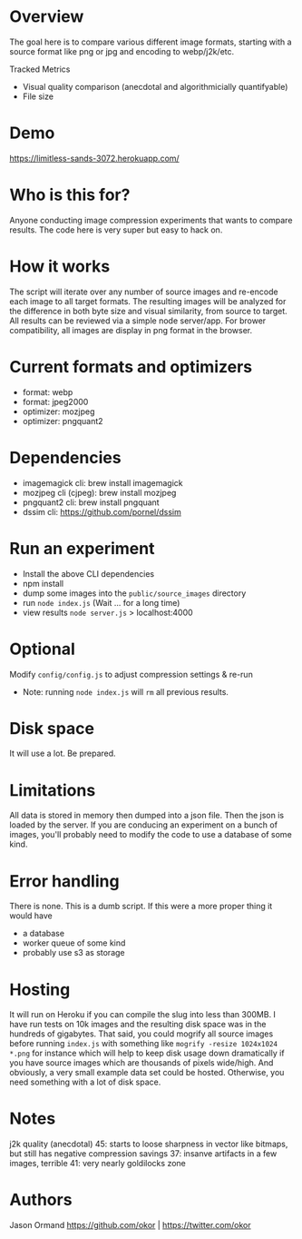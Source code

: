 Overview
========
The goal here is to compare various different image formats, starting with a source format like png or jpg and encoding to webp/j2k/etc.

Tracked Metrics
  - Visual quality comparison (anecdotal and algorithmicially quantifyable)
  - File size

Demo
====
https://limitless-sands-3072.herokuapp.com/

Who is this for?
================
Anyone conducting image compression experiments that wants to compare results. The code here is very super but easy to hack on.


How it works
============
The script will iterate over any number of source images and re-encode each image to all target formats.
The resulting images will be analyzed for the difference in both byte size and visual similarity, from source to target.
All results can be reviewed via a simple node server/app.
For brower compatibility, all images are display in png format in the browser.


Current formats and optimizers
==============================
- format: webp
- format: jpeg2000
- optimizer: mozjpeg
- optimizer: pngquant2


Dependencies
=================
- imagemagick cli:      brew install imagemagick
- mozjpeg cli (cjpeg):  brew install mozjpeg
- pngquant2 cli:        brew install pngquant
- dssim cli:            https://github.com/pornel/dssim


Run an experiment
=================
- Install the above CLI dependencies
- npm install
- dump some images into the `public/source_images` directory
- run `node index.js` (Wait ... for a long time)
- view results `node server.js` > localhost:4000


Optional
========
Modify `config/config.js` to adjust compression settings & re-run

* Note: running `node index.js` will `rm` all previous results.


Disk space
==========
It will use a lot. Be prepared.


Limitations
===========
All data is stored in memory then dumped into a json file. Then the json is loaded by the server. If you are conducing an experiment on a bunch of images, you'll probably need to modify the code to use a database of some kind.


Error handling
==============
There is none. This is a dumb script. If this were a more proper thing it would have
- a database
- worker queue of some kind
- probably use s3 as storage


Hosting
=======
It will run on Heroku if you can compile the slug into less than 300MB.
I have run tests on 10k images and the resulting disk space was in the hundreds of gigabytes.
That said, you could mogrify all source images before running `index.js` with something like `mogrify -resize 1024x1024 *.png` for instance which will help to keep disk usage down dramatically if you have source images which are thousands of pixels wide/high. And obviously, a very small example data set could be hosted. Otherwise, you need something with a lot of disk space.


Notes
============================
j2k quality (anecdotal)
  45: starts to loose sharpness in vector like bitmaps, but still has negative compression savings
  37: insanve artifacts in a few images, terrible
  41: very nearly goldilocks zone


Authors
=======
Jason Ormand https://github.com/okor | https://twitter.com/okor
